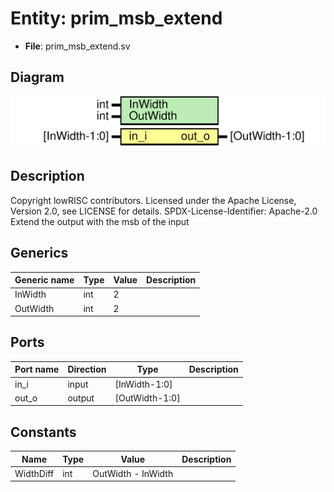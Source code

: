 # Entity: prim_msb_extend

- **File**: prim_msb_extend.sv
## Diagram

![Diagram](prim_msb_extend.svg "Diagram")
## Description

Copyright lowRISC contributors.
 Licensed under the Apache License, Version 2.0, see LICENSE for details.
 SPDX-License-Identifier: Apache-2.0
 Extend the output with the msb of the input
 
## Generics

| Generic name | Type | Value | Description |
| ------------ | ---- | ----- | ----------- |
| InWidth      | int  | 2     |             |
| OutWidth     | int  | 2     |             |
## Ports

| Port name | Direction | Type           | Description |
| --------- | --------- | -------------- | ----------- |
| in_i      | input     | [InWidth-1:0]  |             |
| out_o     | output    | [OutWidth-1:0] |             |
## Constants

| Name      | Type | Value              | Description |
| --------- | ---- | ------------------ | ----------- |
| WidthDiff | int  | OutWidth - InWidth |             |

